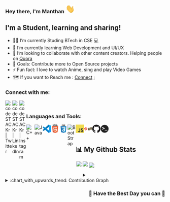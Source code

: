### Hey there, I'm Manthan  <img src="https://github.com/ManthanUgemuge/ManthanUgemuge/blob/main/Hi.gif" width="29px">

## I'm a Student, learning and sharing!

<!-- - 🔭 I love to do competitive programming: [Checkout my Hackerrank profile!](https://www.hackerrank.com/)! -->
- 👩‍💻  I’m currently Studing BTech in CSE 💻
- 🌱 I’m currently learning  Web Development and UI/UX
- 👯 I’m looking to collaborate with other content creators. Helping people on [Quora](https://www.quora.com/profile/Manthan-Ugemuge)
- 🥅 Goals: Contribute more to Open Source projects
- ⚡ Fun fact: I love to watch Anime, sing and play Video Games
- 🗺 If you want to Reach me  : [Connect](https://www.linkedin.com/in/manthanugemuge/) ;


### Connect with me:

<!-- [<img align="left" alt="codeSTACKr.com" width="22px" src="https://raw.githubusercontent.com/iconic/open-iconic/master/svg/globe.svg" />]() -->
[<img align="left" alt="codeSTACKr | Twitter" width="22px" src="https://cdn.jsdelivr.net/npm/simple-icons@v3/icons/twitter.svg" />](https://twitter.com/ManthanUgemuge)
[<img align="left" alt="codeSTACKr | LinkedIn" width="22px" src="https://cdn.jsdelivr.net/npm/simple-icons@v3/icons/linkedin.svg" />](https://www.linkedin.com/in/manthanugemuge/)
[<img align="left" alt="codeSTACKr | Instagram" width="22px" src="https://cdn.jsdelivr.net/npm/simple-icons@v3/icons/instagram.svg" />](https://www.instagram.com/manthanugemuge/)

<br />

### Languages and Tools:

<img align="left" alt="C++" width="26px" src="https://raw.githubusercontent.com/jmnote/z-icons/master/svg/cpp.svg" /> 
<img align="left" alt="Java" width="26px" src="https://raw.githubusercontent.com/jmnote/z-icons/master/svg/java.svg" />


<img align="left" alt="Visual Studio Code" width="26px" src="https://raw.githubusercontent.com/github/explore/80688e429a7d4ef2fca1e82350fe8e3517d3494d/topics/visual-studio-code/visual-studio-code.png" />
<img align="left" alt="HTML5" width="26px" src="https://raw.githubusercontent.com/github/explore/80688e429a7d4ef2fca1e82350fe8e3517d3494d/topics/html/html.png" />
<img align="left" alt="CSS3" width="26px" src="https://raw.githubusercontent.com/github/explore/80688e429a7d4ef2fca1e82350fe8e3517d3494d/topics/css/css.png" />
<img align="left" alt="BootStrap" width="26px" src="https://raw.githubusercontent.com/jmnote/z-icons/master/svg/bootstrap.svg" />
<img align="left" alt="JavaScript" width="26px" src="https://raw.githubusercontent.com/github/explore/80688e429a7d4ef2fca1e82350fe8e3517d3494d/topics/javascript/javascript.png" />
<img align="left" alt="Git" width="26px" src="https://raw.githubusercontent.com/github/explore/80688e429a7d4ef2fca1e82350fe8e3517d3494d/topics/git/git.png" />
<img align="left" alt="GitHub" width="26px" src="https://raw.githubusercontent.com/github/explore/78df643247d429f6cc873026c0622819ad797942/topics/github/github.png" />
<img align="left" alt="Terminal" width="26px" src="https://raw.githubusercontent.com/github/explore/80688e429a7d4ef2fca1e82350fe8e3517d3494d/topics/terminal/terminal.png" />

<br />
<br />

## 📊 My Github Stats
<p align="center">
  <img width="48%" src="https://github-readme-stats.vercel.app/api?username=manthanugemuge-code&show_icons=true&theme=tokyonight" />
  <img width="48%" src="https://github-readme-streak-stats.herokuapp.com/?user=manthanugemuge-code&theme=tokyonight" />
  <img src="https://github-readme-stats.vercel.app/api/top-langs/?username=manthanugemuge-code&theme=tokyonight" align="center" />
</p>

<details> <summary align="center"> </samp></summary><b>Note:</b> Most Used languages is only a metric of the languages my public code consists of and doesn't reflect experience or skill level.</details>

<details>
   <summary>:chart_with_upwards_trend: Contribution Graph </summary>
   <br/>
   <a><img alt="Activity Graph" src="https://activity-graph.herokuapp.com/graph?username=manthanugemuge&bg_color=1F222E&color=F8D866&line=F85D7F&point=FFFFFF&hide_border=true" /></a>
</details>

<h3 align="right">👋 Have the Best Day you can 🌈</h3>

